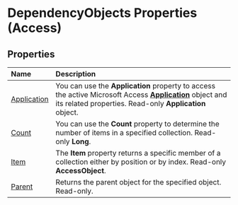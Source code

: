 
# DependencyObjects Properties (Access)

## Properties



|**Name**|**Description**|
|:-----|:-----|
|[Application](39fbdeb1-bb2a-569c-7d6c-4dddf47aec51.md)|You can use the  **Application** property to access the active Microsoft Access **[Application](aefb0713-97e6-e2c7-e530-8fd2e1316a55.md)** object and its related properties. Read-only **Application** object.|
|[Count](4d3d9995-037a-b124-0e06-9766b9f2d69b.md)|You can use the  **Count** property to determine the number of items in a specified collection. Read-only **Long**.|
|[Item](b839b136-b2a6-53d2-0d25-e498164141b5.md)|The  **Item** property returns a specific member of a collection either by position or by index. Read-only **AccessObject**.|
|[Parent](b35d46b6-f90f-367c-a35c-555733386c2d.md)|Returns the parent object for the specified object. Read-only.|
